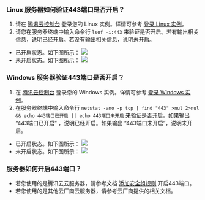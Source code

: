 
### Linux 服务器如何验证443端口是否开启？
1. 请在 [腾讯云控制台](https://console.cloud.tencent.com/cvm/instance/index?rid=1) 登录您的 Linux 实例。详情可参考 [登录 Linux 实例](https://cloud.tencent.com/document/product/213/16515)。
2. 请您在服务器终端中输入命令行 `lsof -i:443` 来验证是否开启。若有输出相关信息，说明已经开启。若没有输出相关信息，说明未开启。
 - 已开启状态。如下图所示：
![](https://main.qcloudimg.com/raw/66407c9fd01217b95d58631223d0e9e7.png)
 - 未开启状态。如下图所示：
![](https://main.qcloudimg.com/raw/651876723c7c40cde9552b87ea9f1567.png)

### Windows 服务器验证443端口是否开启？

1. 在 [腾讯云控制台](https://console.cloud.tencent.com/cvm/instance/index?rid=1) 登录您的 Windows 实例。详情可参考 [登录 Windows 实例](https://cloud.tencent.com/document/product/213/35697)。
2. 在服务器终端中输入命令行 `netstat -ano -p tcp | find "443" >nul 2>nul && echo 443端口已开启 || echo 443端口未开启` 来验证是否开启。如果输出 “443端口已开启” ，说明已经开启。如果输出 “443端口未开启”，说明未开启。
 - 已开启状态。如下图所示：
![](https://main.qcloudimg.com/raw/941bc5fa4071a699011ec29b166ae2fe.jpg)
 - 未开启状态。如下图所示：
![](https://main.qcloudimg.com/raw/cdb01dd8cf5e7ef496f25fe8eaecdc7e.png)

### 服务器如何开启443端口？
- 若您使用的是腾讯云云服务器，请参考文档 [添加安全组规则](https://cloud.tencent.com/document/product/213/39740) 开启443端口。
- 若您使用的是其他云厂商云服务器，请参考云厂商提供的相关文档。
